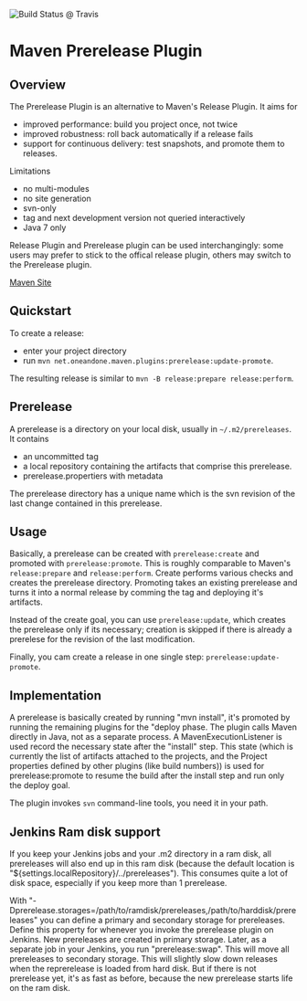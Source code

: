 ![Build Status @ Travis](https://api.travis-ci.org/maxbraun/maven-prerelease-plugin.svg)
# Maven Prerelease Plugin

## Overview

The Prerelease Plugin is an alternative to Maven's Release Plugin. It aims for
* improved performance: build you project once, not twice
* improved robustness: roll back automatically if a release fails
* support for continuous delivery: test snapshots, and promote them to releases.

Limitations
* no multi-modules
* no site generation
* svn-only
* tag and next development version not queried interactively
* Java 7 only

Release Plugin and Prerelease plugin can be used interchangingly: some users may prefer to stick to the offical release plugin, others may switch to the Prerelease plugin.

[Maven Site](http://mlhartme.github.io/maven-prerelease-plugin/plugin-info.html)

## Quickstart

To create a release:

   * enter your project directory
   * run `mvn net.oneandone.maven.plugins:prerelease:update-promote`.

The resulting release is similar to `mvn -B release:prepare release:perform`.

## Prerelease

A prerelease is a directory on your local disk, usually in `~/.m2/prereleases`. It contains

   * an uncommitted tag
   * a local repository containing the artifacts that comprise this prerelease.
   * prerelease.propertiers with metadata

The prerelease directory has a unique name which is the svn revision of the last change contained in this prerelease.

## Usage

Basically, a prerelease can be created with `prerelease:create` and promoted with `prerelease:promote`. This is roughly comparable to Maven's `release:prepare` and `release:perform`. Create performs various checks and creates the prerelease directory. Promoting takes an existing prerelease and turns it into a normal release by comming the tag and deploying it's artifacts. 

Instead of the create goal, you can use `prerelease:update`, which creates the prerelease only if its necessary; creation is skipped if there is already a prerelese for the revision of the last modification.

Finally, you cam create a release in one single step: `prerelease:update-promote`.

## Implementation

A prerelease is basically created by running "mvn install", it's promoted by running the remaining plugins for the "deploy phase. The plugin calls Maven directly in Java, not as a separate process. A MavenExecutionListener is used record the necessary state after the "install" step. This state (which is currently the list of artifacts attached to the projects, and the Project properties defined by other plugins (like build numbers)) is used for prerelease:promote to resume the build after the install step and run only the deploy goal.

The plugin invokes `svn` command-line tools, you need it in your path.

## Jenkins Ram disk support

If you keep your Jenkins jobs and your .m2 directory in a ram disk, all prereleases will also end up in this ram disk (because the default location is "${settings.localRepository}/../prereleases"). This consumes quite a lot of disk space, especially if you keep more than 1 prerelease.

With "-Dprerelease.storages=/path/to/ramdisk/prereleases,/path/to/harddisk/prereleases" you can define a primary and secondary storage for prereleases. Define this property for whenever you invoke the prerelease plugin on Jenkins. New prereleases are created in primary storage. Later, as a separate job in your Jenkins, you run "prerelease:swap". This will move all prereleases to secondary storage. This will slightly slow down releases when the reprerelease is loaded from hard disk. But if there is not prerelease yet, it's as fast as before, because the new prerelease starts life on the ram disk.
